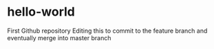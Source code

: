 # hello-world
First Github repository
Editing this to commit to the feature branch and eventually merge into master branch
